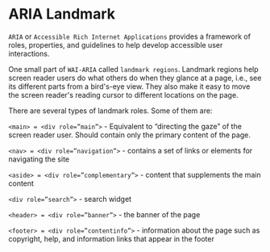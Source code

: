 # ARIA Landmark

`ARIA` or ``Accessible Rich Internet Applications`` provides a framework of roles, properties, and guidelines to help develop accessible user interactions.

One small part of ``WAI-ARIA`` called ``landmark regions``. Landmark regions help screen reader users do what others do when they glance at a page, i.e., see its different parts from a bird's-eye view. They also make it easy to move the screen reader's reading cursor to different locations on the page.

There are several types of landmark roles. Some of them are:

```<main> = <div role=”main”>``` - Equivalent to “directing the gaze” of the screen reader user. Should contain only the primary content of the page.

```<nav> = <div role=”navigation”>``` - contains a set of links or elements for navigating the site

```<aside> = <div role=”complementary”>``` - content that supplements the main content

```<div role=”search”>``` - search widget

```<header> = <div role=”banner”>``` - the banner of the page

```<footer> = <div role=”contentinfo”>``` - information about the page such as copyright, help, and information links that appear in the footer